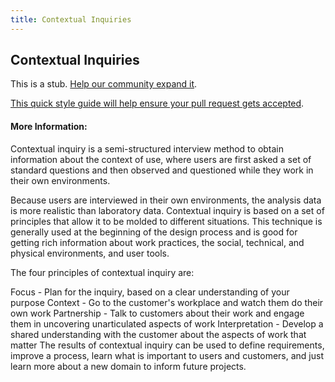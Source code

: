 ```yaml
---
title: Contextual Inquiries
---
```

## Contextual Inquiries

This is a stub. <a href='https://github.com/freecodecamp/guides/tree/master/src/pages/user-experience-research/contextual-inquiries/index.md' target='_blank' rel='nofollow'>Help our community expand it</a>.

<a href='https://github.com/freecodecamp/guides/blob/master/README.md' target='_blank' rel='nofollow'>This quick style guide will help ensure your pull request gets accepted</a>.

<!-- The article goes here, in GitHub-flavored Markdown. Feel free to add YouTube videos, images, and CodePen/JSBin embeds  -->

#### More Information:
Contextual inquiry is a semi-structured interview method to obtain information about the context of use, where users are first asked a set of standard questions and then observed and questioned while they work in their own environments.

Because users are interviewed in their own environments, the analysis data is more realistic than laboratory data. Contextual inquiry is based on a set of principles that allow it to be molded to different situations. This technique is generally used at the beginning of the design process and is good for getting rich information about work practices, the social, technical, and physical environments, and user tools.

The four principles of contextual inquiry are:

Focus - Plan for the inquiry, based on a clear understanding of your purpose
Context - Go to the customer's workplace and watch them do their own work
Partnership - Talk to customers about their work and engage them in uncovering unarticulated aspects of work
Interpretation - Develop a shared understanding with the customer about the aspects of work that matter
The results of contextual inquiry can be used to define requirements, improve a process, learn what is important to users and customers, and just learn more about a new domain to inform future projects.


